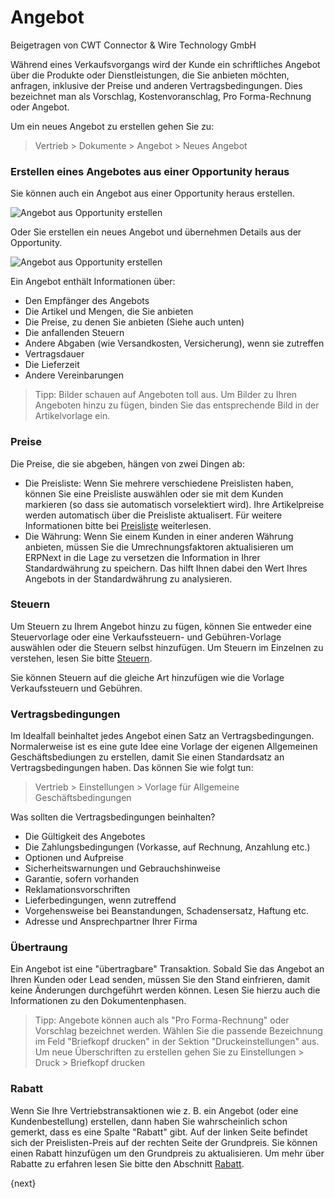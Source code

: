 # Angebot
<span class="text-muted contributed-by">Beigetragen von CWT Connector & Wire Technology GmbH</span>

Während eines Verkaufsvorgangs wird der Kunde ein schriftliches Angebot über die Produkte oder Dienstleistungen, die Sie anbieten möchten, anfragen, inklusive der Preise und anderen Vertragsbedingungen. Dies bezeichnet man als Vorschlag, Kostenvoranschlag, Pro Forma-Rechnung oder Angebot.

Um ein neues Angebot zu erstellen gehen Sie zu:

> Vertrieb > Dokumente > Angebot > Neues Angebot

### Erstellen eines Angebotes aus einer Opportunity heraus

Sie können auch ein Angebot aus einer Opportunity heraus erstellen.

<img class="screenshot" alt="Angebot aus Opportunity erstellen" src="/assets/erpnext_docs/assets/img/selling/make-quote-from-opp.png">

Oder Sie erstellen ein neues Angebot und übernehmen Details aus der Opportunity.

<img class="screenshot" alt="Angebot aus Opportunity erstellen" src="/assets/erpnext_docs/assets/img/selling/make-quotation.gif">

Ein Angebot enthält Informationen über:

* Den Empfänger des Angebots
* Die Artikel und Mengen, die Sie anbieten
* Die Preise, zu denen Sie anbieten (Siehe auch unten)
* Die anfallenden Steuern
* Andere Abgaben (wie Versandkosten, Versicherung), wenn sie zutreffen
* Vertragsdauer
* Die Lieferzeit
* Andere Vereinbarungen

> Tipp: Bilder schauen auf Angeboten toll aus. Um Bilder zu Ihren Angeboten hinzu zu fügen, binden Sie das entsprechende Bild in der Artikelvorlage ein.

### Preise

Die Preise, die sie abgeben, hängen von zwei Dingen ab:

* Die Preisliste: Wenn Sie mehrere verschiedene Preislisten haben, können Sie eine Preisliste auswählen oder sie mit dem Kunden markieren (so dass sie automatisch vorselektiert wird). Ihre Artikelpreise werden automatisch über die Preisliste aktualisert. Für weitere Informationen bitte bei [Preisliste](/docs/user/manual/de/setting-up/price-lists.html) weiterlesen.
* Die Währung: Wenn Sie einem Kunden in einer anderen Währung anbieten, müssen Sie die Umrechnungsfaktoren aktualisieren um ERPNext in die Lage zu versetzen die Information in Ihrer Standardwährung zu speichern. Das hilft Ihnen dabei den Wert Ihres Angebots in der Standardwährung zu analysieren.

### Steuern

Um Steuern zu Ihrem Angebot hinzu zu fügen, können Sie entweder eine Steuervorlage oder eine Verkaufssteuern- und Gebühren-Vorlage auswählen oder die Steuern selbst hinzufügen. Um Steuern im Einzelnen zu verstehen, lesen Sie bitte [Steuern](/docs/user/manual/de/setting-up/setting-up-taxes.html).

Sie können Steuern auf die gleiche Art hinzufügen wie die Vorlage Verkaufssteuern und Gebühren.

### Vertragsbedingungen

Im Idealfall beinhaltet jedes Angebot einen Satz an Vertragsbedingungen. Normalerweise ist es eine gute Idee eine Vorlage der eigenen Allgemeinen Geschäftsbediungen zu erstellen, damit Sie einen Standardsatz an Vertragsbedingungen haben. Das können Sie wie folgt tun:

> Vertrieb > Einstellungen > Vorlage für Allgemeine Geschäftsbedingungen

Was sollten die Vertragsbedingungen beinhalten?

* Die Gültigkeit des Angebotes
* Die Zahlungsbedingungen (Vorkasse, auf Rechnung, Anzahlung etc.)
* Optionen und Aufpreise
* Sicherheitswarnungen und Gebrauchshinweise
* Garantie, sofern vorhanden
* Reklamationsvorschriften
* Lieferbedingungen, wenn zutreffend
* Vorgehensweise bei Beanstandungen, Schadensersatz, Haftung etc.
* Adresse und Ansprechpartner Ihrer Firma

### Übertraung

Ein Angebot ist eine "übertragbare" Transaktion. Sobald Sie das Angebot an Ihren Kunden oder Lead senden, müssen Sie den Stand einfrieren, damit keine Änderungen durchgeführt werden können. Lesen Sie hierzu auch die Informationen zu den Dokumentenphasen.

> Tipp: Angebote können auch als "Pro Forma-Rechnung" oder Vorschlag bezeichnet werden. Wählen Sie die passende Bezeichnung im Feld "Briefkopf drucken" in der Sektion "Druckeinstellungen" aus. Um neue Überschriften zu erstellen gehen Sie zu
> Einstellungen > Druck > Briefkopf drucken

### Rabatt

Wenn Sie Ihre Vertriebstransaktionen wie z. B. ein Angebot (oder eine Kundenbestellung) erstellen, dann haben Sie wahrscheinlich schon gemerkt, dass es eine Spalte "Rabatt" gibt. Auf der linken Seite befindet sich der Preislisten-Preis auf der rechten Seite der Grundpreis. Sie können einen Rabatt hinzufügen um den Grundpreis zu aktualisieren. Um mehr über Rabatte zu erfahren lesen Sie bitte den Abschnitt [Rabatt](http://erpnext.org/discount).

{next}
